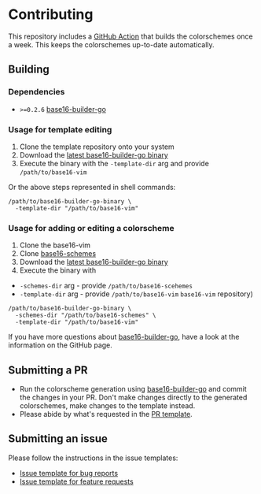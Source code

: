 # Contributing

This repository includes a [GitHub Action] that builds the
colorschemes once a week. This keeps the colorschemes up-to-date
automatically.

## Building

### Dependencies

- `>=0.2.6` [base16-builder-go]

### Usage for template editing

1. Clone the template repository onto your system
1. Download the [latest base16-builder-go binary]
1. Execute the binary with the `-template-dir` arg and provide
   `/path/to/base16-vim` 

Or the above steps represented in shell commands:

```shell 
/path/to/base16-builder-go-binary \
  -template-dir "/path/to/base16-vim"
```

### Usage for adding or editing a colorscheme

1. Clone the base16-vim
1. Clone [base16-schemes]
1. Download the [latest base16-builder-go binary]
1. Execute the binary with 
  - `-schemes-dir` arg - provide `/path/to/base16-scehemes`
  - `-template-dir` arg - provide `/path/to/base16-vim`
    `base16-vim` repository)

```shell
/path/to/base16-builder-go-binary \
  -schemes-dir "/path/to/base16-schemes" \
  -template-dir "/path/to/base16-vim"
```

If you have more questions about [base16-builder-go], have a look at
the information on the GitHub page.

## Submitting a PR

- Run the colorscheme generation using [base16-builder-go] and commit
  the changes in your PR. Don't make changes directly to the generated
  colorschemes, make changes to the template instead.
- Please abide by what's requested in the [PR template].

## Submitting an issue

Please follow the instructions in the issue templates:

- [Issue template for bug reports]
- [Issue template for feature requests]

[base16-builder-go]: https://github.com/base16-project/base16-builder-go
[base16-schemes]: https://github.com/base16-project/base16-schemes
[GitHub Action]: .github/workflows/update.yml
[latest base16-builder-go binary]: https://github.com/base16-project/base16-builder-go/releases
[PR template]: .github/pull_request_template.md
[Issue template for bug reports]: .github/ISSUE_TEMPLATE/bug_report.md
[Issue template for feature requests]: .github/ISSUE_TEMPLATE/feature_request.md
